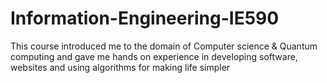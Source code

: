 # Information-Engineering-IE590
This course introduced me to the domain of Computer science &amp; Quantum computing and gave me hands on experience in developing software, websites and using algorithms for making life simpler
